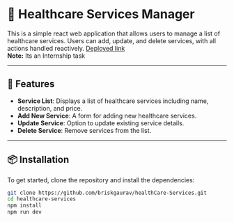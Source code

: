 # 🌟 Healthcare Services Manager

This is a simple react web application that allows users to manage a list of healthcare services. Users can add, update, and delete services, with all actions handled reactively. [Deployed link](https://healthcaremanage.netlify.app/) <br/>
**Note:** Its an Internship task

---

## 🚀 Features

- **Service List**: Displays a list of healthcare services including name, description, and price.
- **Add New Service**: A form for adding new healthcare services.
- **Update Service**: Option to update existing service details.
- **Delete Service**: Remove services from the list.

---

## 📦 Installation

To get started, clone the repository and install the dependencies:

```bash
git clone https://github.com/briskgaurav/healthCare-Services.git
cd healthcare-services
npm install
npm run dev
